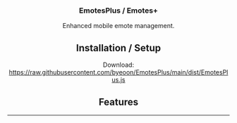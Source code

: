 <div align='center'>
   <h3>EmotesPlus / Emotes+</h3>

   Enhanced mobile emote management.
   <br/>

## Installation / Setup

Download: https://raw.githubusercontent.com/byeoon/EmotesPlus/main/dist/EmotesPlus.js   


## Features

</div>

---
